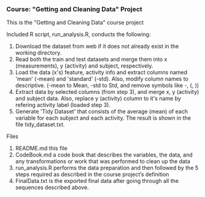 ### Course: "Getting and Cleaning Data" Project

This is the "Getting and Cleaning Data" course project

Included R script, run_analysis.R, conducts the following:
1. Download the dataset from web if it does not already exist in the working directory.
2. Read both the train and test datasets and merge them into x (measurements), y (activity) and subject, respectively.
3. Load the data (x's) feature, activity info and extract columns named 'mean' (-mean) and 'standard' (-std). Also, modify column names to descriptive. (-mean to Mean, -std to Std, and remove symbols like -, (, ))
4. Extract data by selected columns (from step 3), and merge x, y (activity) and subject data. Also, replace y (activity) column to it's name by refering activity label (loaded step 3).
5. Generate 'Tidy Dataset' that consists of the average (mean) of each variable for each subject and each activity. The result is shown in the file tidy_dataset.txt.

Files
1. README.md this file
2. CodeBook.md a code book that describes the variables, the data, and any transformations or work that was performed to clean up the data
3. run_analysis.R performs the data preparation and then followed by the 5 steps required as described in the course project’s definition
4. FinalData.txt is the exported final data after going through all the sequences described above.
